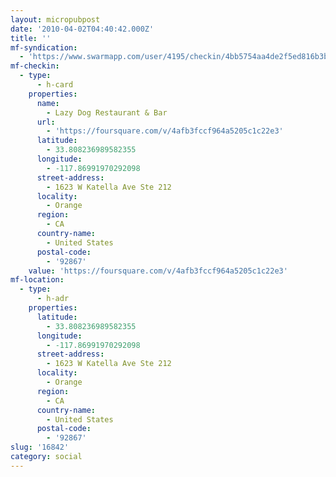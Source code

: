 ```yaml
---
layout: micropubpost
date: '2010-04-02T04:40:42.000Z'
title: ''
mf-syndication:
  - 'https://www.swarmapp.com/user/4195/checkin/4bb5754aa4de2f5ed816b3bc'
mf-checkin:
  - type:
      - h-card
    properties:
      name:
        - Lazy Dog Restaurant & Bar
      url:
        - 'https://foursquare.com/v/4afb3fccf964a5205c1c22e3'
      latitude:
        - 33.808236989582355
      longitude:
        - -117.86991970292098
      street-address:
        - 1623 W Katella Ave Ste 212
      locality:
        - Orange
      region:
        - CA
      country-name:
        - United States
      postal-code:
        - '92867'
    value: 'https://foursquare.com/v/4afb3fccf964a5205c1c22e3'
mf-location:
  - type:
      - h-adr
    properties:
      latitude:
        - 33.808236989582355
      longitude:
        - -117.86991970292098
      street-address:
        - 1623 W Katella Ave Ste 212
      locality:
        - Orange
      region:
        - CA
      country-name:
        - United States
      postal-code:
        - '92867'
slug: '16842'
category: social
---
```

